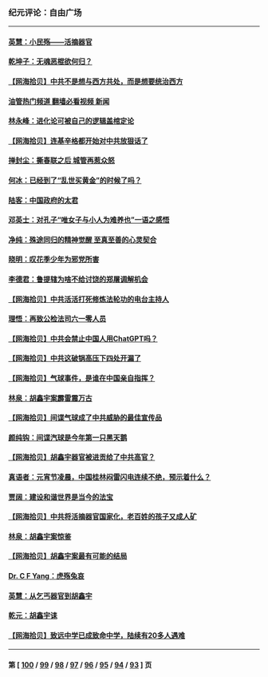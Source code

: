 ### 纪元评论：自由广场
---
#### [英慧：小民殇——活摘器官](../../pages/nsc993/n13931859.md?02180330) 
#### [乾坤子：无魂恶棍欲何归？](../../pages/nsc993/n13931878.md?02180330) 
#### [【网海拾贝】中共不是想与西方共处，而是想要统治西方](../../pages/nsc993/n13931736.md?02180330) 
#### [油管热门频道 翻墙必看视频 新闻](ok?02180330)
#### [林永峰：进化论可被自己的逻辑盖棺定论](../../pages/nsc993/n13930862.md?02180330) 
#### [【网海拾贝】连基辛格都开始对中共放狠话了](../../pages/nsc993/n13930756.md?02180330) 
#### [掸封尘：撕春联之后 城管再惹众怒](../../pages/nsc993/n13930154.md?02180330) 
#### [何冰：已经到了“乱世买黄金”的时候了吗？](../../pages/nsc993/n13930205.md?02180330) 
#### [陆客：中国政府的太君](../../pages/nsc993/n13930190.md?02180330) 
#### [邓英士：对孔子“唯女子与小人为难养也”一语之感悟](../../pages/nsc993/n13929997.md?02180330) 
#### [净纯：殊途同归的精神觉醒 至真至善的心灵契合](../../pages/nsc993/n13930109.md?02180330) 
#### [晓明：叹花季少年为邪党所害](../../pages/nsc993/n13929781.md?02180330) 
#### [李德君：鲁提辖为啥不给讨饶的郑屠调解机会](../../pages/nsc993/n13929491.md?02180330) 
#### [【网海拾贝】中共活活打死修炼法轮功的电台主持人](../../pages/nsc993/n13929464.md?02180330) 
#### [理悟：再致公检法司六一零人员](../../pages/nsc993/n13928341.md?02180330) 
#### [【网海拾贝】中共会禁止中国人用ChatGPT吗？](../../pages/nsc993/n13927568.md?02180330) 
#### [【网海拾贝】中共这破锅高压下四处开漏了](../../pages/nsc993/n13926953.md?02180330) 
#### [【网海拾贝】气球事件，是谁在中国亲自指挥？](../../pages/nsc993/n13926256.md?02180330) 
#### [林泉：胡鑫宇案霹雷震万古](../../pages/nsc993/n13926283.md?02180330) 
#### [【网海拾贝】间谍气球成了中共威胁的最佳宣传品](../../pages/nsc993/n13925216.md?02180330) 
#### [颜纯钩：间谍汽球是今年第一只黑天鹅](../../pages/nsc993/n13925162.md?02180330) 
#### [【网海拾贝】胡鑫宇器官被进贡给了中共高官？](../../pages/nsc993/n13923771.md?02180330) 
#### [真语者：元宵节凌晨，中国桂林闷雷闪电连续不绝，预示着什么？](../../pages/nsc993/n13923798.md?02180330) 
#### [贾阔：建设和谐世界是当今的法宝](../../pages/nsc993/n13923637.md?02180330) 
#### [【网海拾贝】中共将活摘器官国家化，老百姓的孩子又成人矿](../../pages/nsc993/n13923593.md?02180330) 
#### [林泉：胡鑫宇案惊鉴](../../pages/nsc993/n13922995.md?02180330) 
#### [【网海拾贝】胡鑫宇案最有可能的结局](../../pages/nsc993/n13922327.md?02180330) 
#### [Dr. C F Yang：虎殇兔哀](../../pages/nsc993/n13922352.md?02180330) 
#### [英慧：从乞丐器官到胡鑫宇](../../pages/nsc993/n13922344.md?02180330) 
#### [乾元：胡鑫宇诔](../../pages/nsc993/n13922017.md?02180330) 
#### [【网海拾贝】致远中学已成致命中学，陆续有20多人遇难](../../pages/nsc993/n13921434.md?02180330) 

---
#### 第 [ [100](./100.md?02180330) / [99](./99.md?02180330) / [98](./98.md?02180330) / [97](./97.md?02180330) / [96](./96.md?02180330) / [95](./95.md?02180330) / [94](./94.md?02180330) / [93](./93.md?02180330) ] 页

